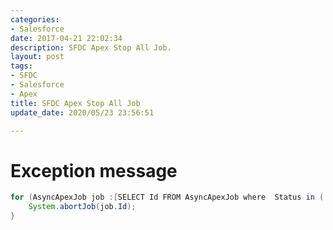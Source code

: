 ```yaml
---
categories:
- Salesforce
date: 2017-04-21 22:02:34
description: SFDC Apex Stop All Job.
layout: post
tags:
- SFDC
- Salesforce
- Apex
title: SFDC Apex Stop All Job
update_date: 2020/05/23 23:56:51

---
```


# Exception message

```java
for (AsyncApexJob job :[SELECT Id FROM AsyncApexJob where  Status in ('Holding', 'Processing')] ) {
    System.abortJob(job.Id);
}
```